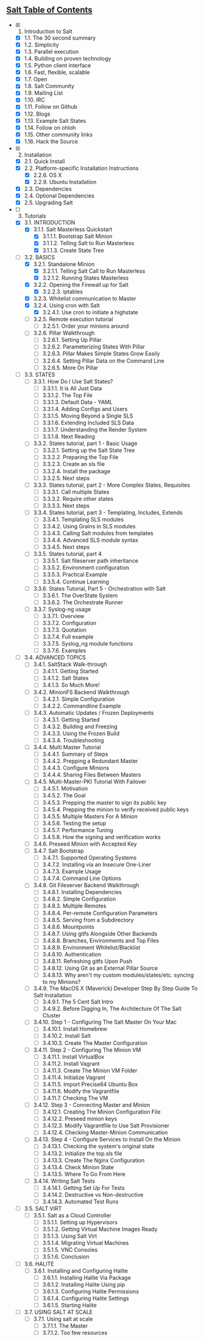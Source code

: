 ## [Salt Table of Contents](http://docs.saltstack.com/en/latest/contents.html)

- [x] 1. Introduction to Salt
    - [x] 1.1. The 30 second summary
    - [x] 1.2. Simplicity
    - [x] 1.3. Parallel execution
    - [x] 1.4. Building on proven technology
    - [x] 1.5. Python client interface
    - [x] 1.6. Fast, flexible, scalable
    - [x] 1.7. Open
    - [x] 1.8. Salt Community
    - [x] 1.9. Mailing List
    - [x] 1.10. IRC
    - [x] 1.11. Follow on Github
    - [x] 1.12. Blogs
    - [x] 1.13. Example Salt States
    - [x] 1.14. Follow on ohloh
    - [x] 1.15. Other community links
    - [x] 1.16. Hack the Source
- [x] 2. Installation
    - [x] 2.1. Quick Install
    - [x] 2.2. Platform-specific Installation Instructions
        - [x] 2.2.6. OS X
        - [x] 2.2.9. Ubuntu Installation
    - [x] 2.3. Dependencies
    - [x] 2.4. Optional Dependencies
    - [x] 2.5. Upgrading Salt
- [ ] 3. Tutorials
    - [x] 3.1. INTRODUCTION
        - [x] 3.1.1. Salt Masterless Quickstart
            - [x] 3.1.1.1. Bootstrap Salt Minion
            - [x] 3.1.1.2. Telling Salt to Run Masterless
            - [x] 3.1.1.3. Create State Tree
    - [ ] 3.2. BASICS
        - [x] 3.2.1. Standalone Minion
            - [x] 3.2.1.1. Telling Salt Call to Run Masterless
            - [x] 3.2.1.2. Running States Masterless
        - [x] 3.2.2. Opening the Firewall up for Salt
            - [x] 3.2.2.3. iptables
        - [x] 3.2.3. Whitelist communication to Master
        - [x] 3.2.4. Using cron with Salt
            - [x] 3.2.4.1. Use cron to initiate a highstate
        - [ ] 3.2.5. Remote execution tutorial
            - [ ] 3.2.5.1. Order your minions around
        - [ ] 3.2.6. Pillar Walkthrough
            - [ ] 3.2.6.1. Setting Up Pillar
            - [ ] 3.2.6.2. Parameterizing States With Pillar
            - [ ] 3.2.6.3. Pillar Makes Simple States Grow Easily
            - [ ] 3.2.6.4. Setting Pillar Data on the Command Line
            - [ ] 3.2.6.5. More On Pillar
    - [ ] 3.3. STATES
        - [ ] 3.3.1. How Do I Use Salt States?
            - [ ] 3.3.1.1. It is All Just Data
            - [ ] 3.3.1.2. The Top File
            - [ ] 3.3.1.3. Default Data - YAML
            - [ ] 3.3.1.4. Adding Configs and Users
            - [ ] 3.3.1.5. Moving Beyond a Single SLS
            - [ ] 3.3.1.6. Extending Included SLS Data
            - [ ] 3.3.1.7. Understanding the Render System
            - [ ] 3.3.1.8. Next Reading
        - [ ] 3.3.2. States tutorial, part 1 - Basic Usage
            - [ ] 3.3.2.1. Setting up the Salt State Tree
            - [ ] 3.3.2.2. Preparing the Top File
            - [ ] 3.3.2.3. Create an sls file
            - [ ] 3.3.2.4. Install the package
            - [ ] 3.3.2.5. Next steps
        - [ ] 3.3.3. States tutorial, part 2 - More Complex States, Requisites
            - [ ] 3.3.3.1. Call multiple States
            - [ ] 3.3.3.2. Require other states
            - [ ] 3.3.3.3. Next steps
        - [ ] 3.3.4. States tutorial, part 3 - Templating, Includes, Extends
            - [ ] 3.3.4.1. Templating SLS modules
            - [ ] 3.3.4.2. Using Grains in SLS modules
            - [ ] 3.3.4.3. Calling Salt modules from templates
            - [ ] 3.3.4.4. Advanced SLS module syntax
            - [ ] 3.3.4.5. Next steps
        - [ ] 3.3.5. States tutorial, part 4
            - [ ] 3.3.5.1. Salt fileserver path inheritance
            - [ ] 3.3.5.2. Environment configuration
            - [ ] 3.3.5.3. Practical Example
            - [ ] 3.3.5.4. Continue Learning
        - [ ] 3.3.6. States Tutorial, Part 5 - Orchestration with Salt
            - [ ] 3.3.6.1. The OverState System
            - [ ] 3.3.6.2. The Orchestrate Runner
        - [ ] 3.3.7. Syslog-ng usage
            - [ ] 3.3.7.1. Overview
            - [ ] 3.3.7.2. Configuration
            - [ ] 3.3.7.3. Quotation
            - [ ] 3.3.7.4. Full example
            - [ ] 3.3.7.5. Syslog_ng module functions
            - [ ] 3.3.7.6. Examples
    - [ ] 3.4. ADVANCED TOPICS
        - [ ] 3.4.1. SaltStack Walk-through
            - [ ] 3.4.1.1. Getting Started
            - [ ] 3.4.1.2. Salt States
            - [ ] 3.4.1.3. So Much More!
        - [ ] 3.4.2. MinionFS Backend Walkthrough
            - [ ] 3.4.2.1. Simple Configuration
            - [ ] 3.4.2.2. Commandline Example
        - [ ] 3.4.3. Automatic Updates / Frozen Deployments
            - [ ] 3.4.3.1. Getting Started
            - [ ] 3.4.3.2. Building and Freezing
            - [ ] 3.4.3.3. Using the Frozen Build
            - [ ] 3.4.3.4. Troubleshooting
        - [ ] 3.4.4. Multi Master Tutorial
            - [ ] 3.4.4.1. Summary of Steps
            - [ ] 3.4.4.2. Prepping a Redundant Master
            - [ ] 3.4.4.3. Configure Minions
            - [ ] 3.4.4.4. Sharing Files Between Masters
        - [ ] 3.4.5. Multi-Master-PKI Tutorial With Failover
            - [ ] 3.4.5.1. Motivation
            - [ ] 3.4.5.2. The Goal
            - [ ] 3.4.5.3. Prepping the master to sign its public key
            - [ ] 3.4.5.4. Prepping the minion to verify received public keys
            - [ ] 3.4.5.5. Multiple Masters For A Minion
            - [ ] 3.4.5.6. Testing the setup
            - [ ] 3.4.5.7. Performance Tuning
            - [ ] 3.4.5.8. How the signing and verification works
        - [ ] 3.4.6. Preseed Minion with Accepted Key
        - [ ] 3.4.7. Salt Bootstrap
            - [ ] 3.4.7.1. Supported Operating Systems
            - [ ] 3.4.7.2. Installing via an Insecure One-Liner
            - [ ] 3.4.7.3. Example Usage
            - [ ] 3.4.7.4. Command Line Options
        - [ ] 3.4.8. Git Fileserver Backend Walkthrough
            - [ ] 3.4.8.1. Installing Dependencies
            - [ ] 3.4.8.2. Simple Configuration
            - [ ] 3.4.8.3. Multiple Remotes
            - [ ] 3.4.8.4. Per-remote Configuration Parameters
            - [ ] 3.4.8.5. Serving from a Subdirectory
            - [ ] 3.4.8.6. Mountpoints
            - [ ] 3.4.8.7. Using gitfs Alongside Other Backends
            - [ ] 3.4.8.8. Branches, Environments and Top Files
            - [ ] 3.4.8.9. Environment Whitelist/Blacklist
            - [ ] 3.4.8.10. Authentication
            - [ ] 3.4.8.11. Refreshing gitfs Upon Push
            - [ ] 3.4.8.12. Using Git as an External Pillar Source
            - [ ] 3.4.8.13. Why aren't my custom modules/states/etc. syncing to my Minions?
        - [ ] 3.4.9. The MacOS X (Maverick) Developer Step By Step Guide To Salt Installation
            - [ ] 3.4.9.1. The 5 Cent Salt Intro
            - [ ] 3.4.9.2. Before Digging In, The Architecture Of The Salt Cluster
        - [ ] 3.4.10. Step 1 - Configuring The Salt Master On Your Mac
            - [ ] 3.4.10.1. Install Homebrew
            - [ ] 3.4.10.2. Install Salt
            - [ ] 3.4.10.3. Create The Master Configuration
        - [ ] 3.4.11. Step 2 - Configuring The Minion VM
            - [ ] 3.4.11.1. Install VirtualBox
            - [ ] 3.4.11.2. Install Vagrant
            - [ ] 3.4.11.3. Create The Minion VM Folder
            - [ ] 3.4.11.4. Initialize Vagrant
            - [ ] 3.4.11.5. Import Precise64 Ubuntu Box
            - [ ] 3.4.11.6. Modify the Vagrantfile
            - [ ] 3.4.11.7. Checking The VM
        - [ ] 3.4.12. Step 3 - Connecting Master and Minion
            - [ ] 3.4.12.1. Creating The Minion Configuration File
            - [ ] 3.4.12.2. Preseed minion keys
            - [ ] 3.4.12.3. Modify Vagrantfile to Use Salt Provisioner
            - [ ] 3.4.12.4. Checking Master-Minion Communication
        - [ ] 3.4.13. Step 4 - Configure Services to Install On the Minion
            - [ ] 3.4.13.1. Checking the system's original state
            - [ ] 3.4.13.2. Initialize the top.sls file
            - [ ] 3.4.13.3. Create The Nginx Configuration
            - [ ] 3.4.13.4. Check Minion State
            - [ ] 3.4.13.5. Where To Go From Here
        - [ ] 3.4.14. Writing Salt Tests
            - [ ] 3.4.14.1. Getting Set Up For Tests
            - [ ] 3.4.14.2. Destructive vs Non-destructive
            - [ ] 3.4.14.3. Automated Test Runs
    - [ ] 3.5. SALT VIRT
        - [ ] 3.5.1. Salt as a Cloud Controller
            - [ ] 3.5.1.1. Setting up Hypervisors
            - [ ] 3.5.1.2. Getting Virtual Machine Images Ready
            - [ ] 3.5.1.3. Using Salt Virt
            - [ ] 3.5.1.4. Migrating Virtual Machines
            - [ ] 3.5.1.5. VNC Consoles
            - [ ] 3.5.1.6. Conclusion
    - [ ] 3.6. HALITE
        - [ ] 3.6.1. Installing and Configuring Halite
            - [ ] 3.6.1.1. Installing Halite Via Package
            - [ ] 3.6.1.2. Installing Halite Using pip
            - [ ] 3.6.1.3. Configuring Halite Permissions
            - [ ] 3.6.1.4. Configuring Halite Settings
            - [ ] 3.6.1.5. Starting Halite
    - [ ] 3.7. USING SALT AT SCALE
        - [ ] 3.7.1. Using salt at scale
            - [ ] 3.7.1.1. The Master
            - [ ] 3.7.1.2. Too few resources
